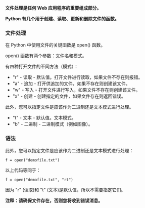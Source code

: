 **文件处理是任何 Web 应用程序的重要组成部分。**

**Python 有几个用于创建、读取、更新和删除文件的函数。**

### 文件处理

在 Python 中使用文件的关键函数是 open() 函数。

open() 函数有两个参数：文件名和模式。

有四种打开文件的不同方法（模式）：

-   "r" - 读取 - 默认值。打开文件进行读取，如果文件不存在则报错。
-   "a" - 追加 - 打开供追加的文件，如果不存在则创建该文件。
-   "w" - 写入 - 打开文件进行写入，如果文件不存在则创建该文件。
-   "x" - 创建 - 创建指定的文件，如果文件存在则返回错误。

此外，您可以指定文件是应该作为二进制还是文本模式进行处理。

-   "t" - 文本 - 默认值。文本模式。
-   "b" - 二进制 - 二进制模式（例如图像）。

### 语法

此外，您可以指定文件是应该作为二进制还是文本模式进行处理：

```
f = open("demofile.txt")
```

以上代码等同于：

```
f = open("demofile.txt", "rt")
```

因为 "r" (读取)和 "t" (文本)是默认值，所以不需要指定它们。

**注释：请确保文件存在，否则您将收到错误消息。**
